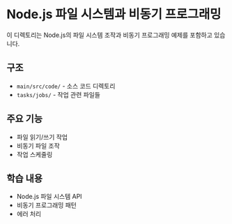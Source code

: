 # Node.js 파일 시스템과 비동기 프로그래밍

이 디렉토리는 Node.js의 파일 시스템 조작과 비동기 프로그래밍 예제를 포함하고 있습니다.

## 구조

- `main/src/code/` - 소스 코드 디렉토리
- `tasks/jobs/` - 작업 관련 파일들

## 주요 기능

- 파일 읽기/쓰기 작업
- 비동기 파일 조작
- 작업 스케줄링

## 학습 내용

- Node.js 파일 시스템 API
- 비동기 프로그래밍 패턴
- 에러 처리

